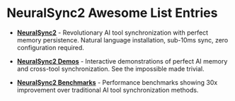 # NeuralSync2 Awesome List Entries

- **[NeuralSync2](https://github.com/heyfinal/NeuralSync2)** - Revolutionary AI tool synchronization with perfect memory persistence. Natural language installation, sub-10ms sync, zero configuration required.

- **[NeuralSync2 Demos](https://github.com/heyfinal/NeuralSync2-demos)** - Interactive demonstrations of perfect AI memory and cross-tool synchronization. See the impossible made trivial.

- **[NeuralSync2 Benchmarks](https://github.com/heyfinal/NeuralSync2-benchmarks)** - Performance benchmarks showing 30x improvement over traditional AI tool synchronization methods.

